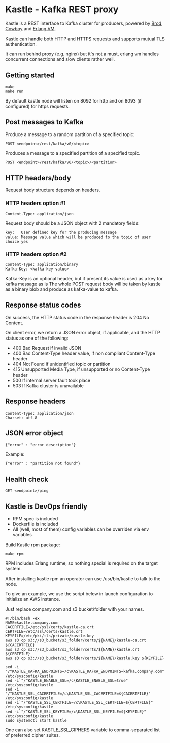 # Kastle - Kafka REST proxy
Kastle is a REST interface to Kafka cluster for producers, powered by [Brod](https://github.com/klarna/brod), [Cowboy](https://github.com/ninenines/cowboy) and [Erlang VM](http://www.erlang.org/).

Kastle can handle both HTTP and HTTPS requests and supports mutual TLS authentication.

It can run behind proxy (e.g. nginx) but it's not a must, erlang vm handles concurrent connections and slow clients rather well.

## Getting started

    make
    make run

By default kastle node will listen on 8092 for http and on 8093 (if configured) for https requests.

## Post messages to Kafka
Produce a message to a random partition of a specified topic:

    POST <endpoint>/rest/kafka/v0/<topic>

Produces a message to a specified partition of a specified topic.

    POST <endpoint>/rest/kafka/v0/<topic>/<partition>

## HTTP headers/body
Request body structure depends on headers.

### HTTP headers option #1

    Content-Type: application/json

Request body should be a JSON object with 2 mandatory fields:

    key:   User defined key for the producing message
    value: Message value which will be produced to the topic of user choice yes

### HTTP headers option #2

    Content-Type: application/binary
    Kafka-Key: <kafka-key-value>

Kafka-Key is an optional header, but if present its value is used as a key for kafka message as is
The whole POST request body will be taken by kastle as a binary blob and produce as kafka-value to kafka.

## Response status codes
On success, the HTTP status code in the response header is 204 No Content.

On client error, we return a JSON error object, if applicable, and the HTTP status as one of the following:

* 400 Bad Request if invalid JSON
* 400 Bad Content-Type header value, if non compliant Content-Type header
* 404 Not Found if unidentified topic or partition
* 415 Unsupported Media Type, if unsupported or no Content-Type header
* 500 If internal server fault took place
* 503 If Kafka cluster is unavailable

## Response headers

    Content-Type: application/json
    Charset: utf-8

## JSON error object

    {"error" : "error description"}

Example:

    {"error" : "partition not found"}

## Health check

    GET <endpoint>/ping

## Kastle is DevOps friendly
* RPM spec is included
* Dockerfile is included
* All (well, most of them) config variables can be overriden via env variables

Build Kastle rpm package:

    make rpm

RPM includes Erlang runtime, so nothing special is required on the target system.

After installing kastle rpm an operator can use /usr/bin/kastle to talk to the node.

To give an example, we use the script below in launch configuration to initialize an AWS instance.

Just replace company.com and s3 bucket/folder with your names.

    #!/bin/bash -ex
    NAME=kastle.company.com
    CACERTFILE=/etc/ssl/certs/kastle-ca.crt
    CERTFILE=/etc/ssl/certs/kastle.crt
    KEYFILE=/etc/pki/tls/private/kastle.key
    aws s3 cp s3://s3_bucket/s3_folder/certs/${NAME}/kastle-ca.crt ${CACERTFILE}
    aws s3 cp s3://s3_bucket/s3_folder/certs/${NAME}/kastle.crt ${CERTFILE}
    aws s3 cp s3://s3_bucket/s3_folder/certs/${NAME}/kastle.key ${KEYFILE}

    sed -i "/^KASTLE_KAFKA_ENDPOINTS=/c\KASTLE_KAFKA_ENDPOINTS=kafka.company.com" /etc/sysconfig/kastle
    sed -i "/^KASTLE_ENABLE_SSL=/c\KASTLE_ENABLE_SSL=true" /etc/sysconfig/kastle
    sed -i "/^KASTLE_SSL_CACERTFILE=/c\KASTLE_SSL_CACERTFILE=${CACERTFILE}" /etc/sysconfig/kastle
    sed -i "/^KASTLE_SSL_CERTFILE=/c\KASTLE_SSL_CERTFILE=${CERTFILE}" /etc/sysconfig/kastle
    sed -i "/^KASTLE_SSL_KEYFILE=/c\KASTLE_SSL_KEYFILE=${KEYFILE}" /etc/sysconfig/kastle
    sudo systemctl start kastle

One can also set KASTLE_SSL_CIPHERS variable to comma-separated list of preferred cipher suites.

